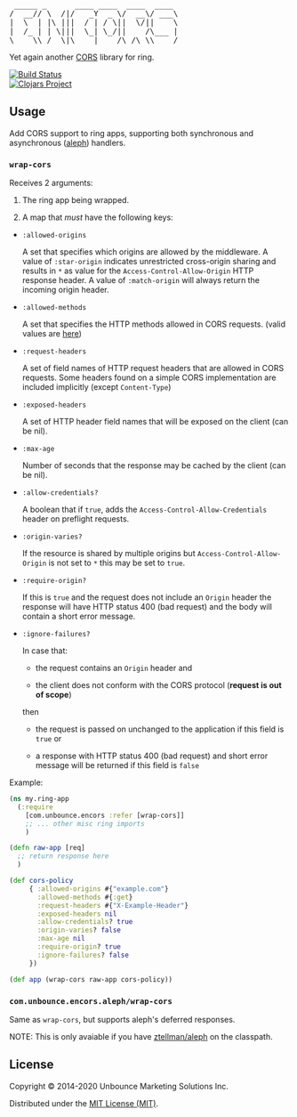 <pre>
 _____ _      ____ ____  ____  ____
/  __// \  /|/   _Y  _ \/  __\/ ___\
|  \  | |\ |||  / | / \||  \/||    \
|  /_ | | \|||  \_| \_/||    /\___ |
\____\\_/  \|\____|____/\_/\_\\____/
</pre>

Yet again another [CORS](http://www.w3.org/TR/cors/) library for ring.

[![Build Status](https://travis-ci.org/unbounce/encors.svg?branch=master)](https://travis-ci.org/unbounce/encors)
<br/>
[![Clojars Project](http://clojars.org/com.unbounce/encors/latest-version.svg)](http://clojars.org/com.unbounce/encors)

## Usage

Add CORS support to ring apps, supporting both synchronous and asynchronous
([aleph](https://github.com/ztellman/aleph)) handlers.

### `wrap-cors`

Receives 2 arguments:

  1) The ring app being wrapped.


  2) A map that _must_ have the following keys:

  - `:allowed-origins`

    A set that specifies which origins are allowed by the
    middleware. A value of `:star-origin` indicates unrestricted cross-origin
    sharing and results in `*` as value for the
    `Access-Control-Allow-Origin` HTTP response header.
    A value of `:match-origin` will always return the incoming origin header.

  - `:allowed-methods`

    A set that specifies the HTTP methods allowed in CORS requests.
    (valid values are [here](https://github.com/unbounce/encors/blob/master/src/com/unbounce/encors/types.clj#L17))

  - `:request-headers`

    A set of field names of HTTP request headers that are allowed in
    CORS requests.  Some headers found on a simple CORS implementation
    are included implicitly (except `Content-Type`)

  - `:exposed-headers`

    A set of HTTP header field names that will be exposed on the
    client (can be nil).

  - `:max-age`

    Number of seconds that the response may be cached by the client
    (can be nil).

  - `:allow-credentials?`

    A boolean that if `true`, adds the
    `Access-Control-Allow-Credentials` header on preflight requests.

  - `:origin-varies?`

    If the resource is shared by multiple origins but
    `Access-Control-Allow-Origin` is not set to `*` this may be set to
    `true`.

  - `:require-origin?`

    If this is `true` and the request does not include an `Origin`
    header the response will have HTTP status 400 (bad request) and
    the body will contain a short error message.

  - `:ignore-failures?`

    In case that:

      *  the request contains an `Origin` header and

      *  the client does not conform with the CORS protocol
         (__request is out of scope__)

    then

      * the request is passed on unchanged to the application if this
        field is `true` or

      * a response with HTTP status 400 (bad request) and short error
        message will be returned if this field is `false`


Example:

```clojure
(ns my.ring-app
  (:require
    [com.unbounce.encors :refer [wrap-cors]]
    ;; ... other misc ring imports
    )

(defn raw-app [req]
  ;; return response here
  )

(def cors-policy
     { :allowed-origins #{"example.com"}
       :allowed-methods #{:get}
       :request-headers #{"X-Example-Header"}
       :exposed-headers nil
       :allow-credentials? true
       :origin-varies? false
       :max-age nil
       :require-origin? true
       :ignore-failures? false
     })

(def app (wrap-cors raw-app cors-policy))
```

### `com.unbounce.encors.aleph/wrap-cors`

Same as `wrap-cors`, but supports aleph's deferred responses.

NOTE: This is only avaiable if you have
[ztellman/aleph](https://github.com/ztellman/aleph) on the classpath.

## License

Copyright © 2014-2020 Unbounce Marketing Solutions Inc.

Distributed under the [MIT License (MIT)](http://opensource.org/licenses/MIT).
